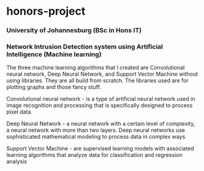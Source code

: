 # honors-project
### University of Johannesburg (BSc in Hons IT)

### Network Intrusion Detection system using Artificial Intelligence (Machine learning)

The three machine learning algorithms that I created are Convolutional neural network, Deep Neural Network, and Support Vector Machine without using libraries. They are all build from scratch. The libraries used are for plotting graphs and those fancy stuff. 

Convolutional neural network - is a type of artificial neural network used in image recognition and processing that is specifically designed to process pixel data.

Deep Neural Network - a neural network with a certain level of complexity, a neural network with more than two layers. Deep neural networks use sophisticated mathematical modeling to process data in complex ways

Support Vector Machine -  are supervised learning models with associated learning algorithms that analyze data for classification and regression analysis

